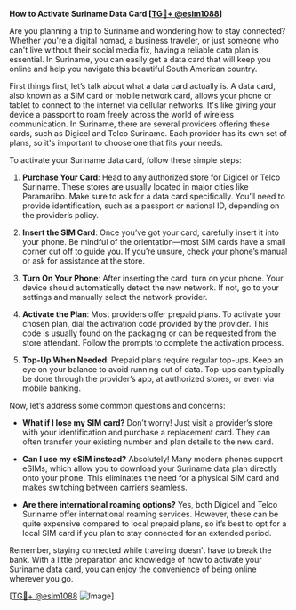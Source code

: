 **How to Activate Suriname Data Card [[TG💪+ @esim1088](https://t.me/s/esim1088)]**

Are you planning a trip to Suriname and wondering how to stay connected? Whether you're a digital nomad, a business traveler, or just someone who can't live without their social media fix, having a reliable data plan is essential. In Suriname, you can easily get a data card that will keep you online and help you navigate this beautiful South American country.

First things first, let’s talk about what a data card actually is. A data card, also known as a SIM card or mobile network card, allows your phone or tablet to connect to the internet via cellular networks. It's like giving your device a passport to roam freely across the world of wireless communication. In Suriname, there are several providers offering these cards, such as Digicel and Telco Suriname. Each provider has its own set of plans, so it's important to choose one that fits your needs.

To activate your Suriname data card, follow these simple steps:

1. **Purchase Your Card**: Head to any authorized store for Digicel or Telco Suriname. These stores are usually located in major cities like Paramaribo. Make sure to ask for a data card specifically. You’ll need to provide identification, such as a passport or national ID, depending on the provider’s policy.

2. **Insert the SIM Card**: Once you’ve got your card, carefully insert it into your phone. Be mindful of the orientation—most SIM cards have a small corner cut off to guide you. If you’re unsure, check your phone’s manual or ask for assistance at the store.

3. **Turn On Your Phone**: After inserting the card, turn on your phone. Your device should automatically detect the new network. If not, go to your settings and manually select the network provider.

4. **Activate the Plan**: Most providers offer prepaid plans. To activate your chosen plan, dial the activation code provided by the provider. This code is usually found on the packaging or can be requested from the store attendant. Follow the prompts to complete the activation process.

5. **Top-Up When Needed**: Prepaid plans require regular top-ups. Keep an eye on your balance to avoid running out of data. Top-ups can typically be done through the provider’s app, at authorized stores, or even via mobile banking.

Now, let’s address some common questions and concerns:

- **What if I lose my SIM card?** Don’t worry! Just visit a provider’s store with your identification and purchase a replacement card. They can often transfer your existing number and plan details to the new card.
  
- **Can I use my eSIM instead?** Absolutely! Many modern phones support eSIMs, which allow you to download your Suriname data plan directly onto your phone. This eliminates the need for a physical SIM card and makes switching between carriers seamless.

- **Are there international roaming options?** Yes, both Digicel and Telco Suriname offer international roaming services. However, these can be quite expensive compared to local prepaid plans, so it’s best to opt for a local SIM card if you plan to stay connected for an extended period.

Remember, staying connected while traveling doesn’t have to break the bank. With a little preparation and knowledge of how to activate your Suriname data card, you can enjoy the convenience of being online wherever you go.

[[TG💪+ @esim1088](https://t.me/s/esim1088) ![Image](https://i.postimg.cc/Y0z9fWf4/image.png)]